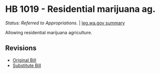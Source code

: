 # HB 1019 - Residential marijuana ag.
*Status: Referred to Appropriations.* | [leg.wa.gov summary](https://app.leg.wa.gov/billsummary?BillNumber=1019&Year=2021)

Allowing residential marijuana agriculture.

## Revisions
* [Original Bill](1/)
* [Substitute Bill](S/)